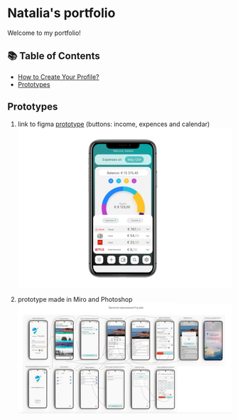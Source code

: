 <h1>Natalia's portfolio</h1>

Welcome to my portfolio!
## 📚 Table of Contents
- [How to Create Your Profile?](#how-to-create-your-profile)
- [Prototypes](##Prototypes)

## Prototypes
1. link to figma <a href="https://www.figma.com/proto/fKyYFi0qrNkGeUYZLYyP6y/%D0%9F%D1%80%D0%BE%D1%82%D0%BE%D1%82%D0%B8%D0%BF?node-id=2-3&scaling=scale-down&page-id=1%3A2&starting-point-node-id=2%3A3&mode=design&t=d8PeZjRUUQvIGgCz-1" target="_blank">prototype</a> (buttons: income, expences and calendar)
![Screenshot of a home screen](figma.jpg)

2. prototype made in Miro and Photoshop
![Screenshot of a home screen](prototype_diploma.jpg)
